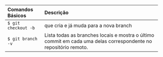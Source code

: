  Comandos Básicos   | Descrição                           |
| :---------- | :---------------------------------- |
| `$ git checkout -b` | que cria e já muda para a nova branch | 
|`$ git branch -v `| Lista todas as branches locais e mostra o último commit em cada uma delas correspondente no repositório remoto. |